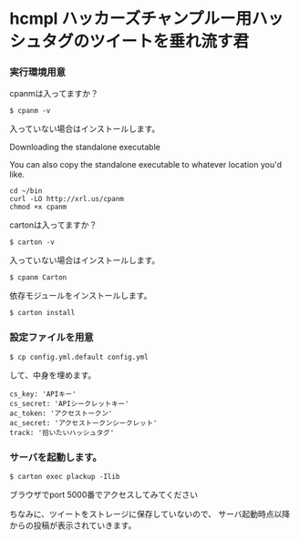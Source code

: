 hcmpl ハッカーズチャンプルー用ハッシュタグのツイートを垂れ流す君
============

### 実行環境用意

cpanmは入ってますか？

    $ cpanm -v

入っていない場合はインストールします。

Downloading the standalone executable

You can also copy the standalone executable to whatever location you'd like.

    cd ~/bin
    curl -LO http://xrl.us/cpanm
    chmod +x cpanm


cartonは入ってますか？

    $ carton -v

入っていない場合はインストールします。

    $ cpanm Carton

依存モジュールをインストールします。

    $ carton install


### 設定ファイルを用意

    $ cp config.yml.default config.yml

して、中身を埋めます。

    cs_key: 'APIキー'
    cs_secret: 'APIシークレットキー'
    ac_token: 'アクセストークン'
    ac_secret: 'アクセストークンシークレット'
    track: '拾いたいハッシュタグ'


### サーバを起動します。

    $ carton exec plackup -Ilib

ブラウザでport 5000番でアクセスしてみてください

ちなみに、ツイートをストレージに保存していないので、
サーバ起動時点以降からの投稿が表示されていきます。













